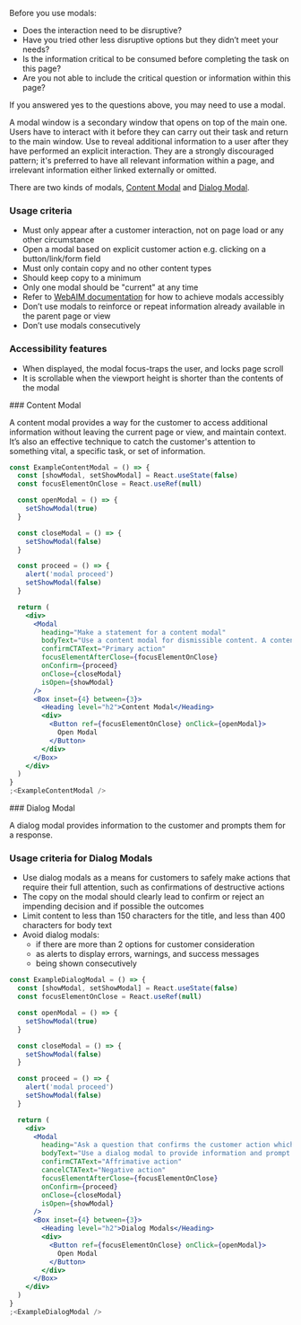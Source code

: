 Before you use modals:

- Does the interaction need to be disruptive?
- Have you tried other less disruptive options but they didn’t meet your needs?
- Is the information critical to be consumed before completing the task on this page?
- Are you not able to include the critical question or information within this page?

If you answered yes to the questions above, you may need to use a modal.

A modal window is a secondary window that opens on top of the main one. Users have to interact with it before they can carry out their task and return to the main window. Use to reveal additional information to a user after they have performed an explicit interaction. They are a strongly discouraged pattern; it's preferred to have all relevant information within a page, and irrelevant information either linked externally or omitted.

There are two kinds of modals, [Content Modal](#tds-content-modal) and [Dialog Modal](#tds-dialog-modal).

### Usage criteria

- Must only appear after a customer interaction, not on page load or any other circumstance
- Open a modal based on explicit customer action e.g. clicking on a button/link/form field
- Must only contain copy and no other content types
- Should keep copy to a minimum
- Only one modal should be "current" at any time
- Refer to [WebAIM documentation](https://www.w3.org/TR/wai-aria-practices/examples/dialog-modal/dialog.html) for how to achieve modals accessibly
- Don’t use modals to reinforce or repeat information already available in the parent page or view
- Don’t use modals consecutively

### Accessibility features

- When displayed, the modal focus-traps the user, and locks page scroll
- It is scrollable when the viewport height is shorter than the contents of the modal

<div id="tds-content-modal"></div>
### Content Modal

A content modal provides a way for the customer to access additional information without leaving the current page or view, and maintain context. It’s also an effective technique to catch the customer's attention to something vital, a specific task, or set of information.

```jsx
const ExampleContentModal = () => {
  const [showModal, setShowModal] = React.useState(false)
  const focusElementOnClose = React.useRef(null)

  const openModal = () => {
    setShowModal(true)
  }

  const closeModal = () => {
    setShowModal(false)
  }

  const proceed = () => {
    alert('modal proceed')
    setShowModal(false)
  }

  return (
    <div>
      <Modal
        heading="Make a statement for a content modal"
        bodyText="Use a content modal for dismissible content. A content modal provides a way for the user to access additional information without leaving the current page or view, and maintain context"
        confirmCTAText="Primary action"
        focusElementAfterClose={focusElementOnClose}
        onConfirm={proceed}
        onClose={closeModal}
        isOpen={showModal}
      />
      <Box inset={4} between={3}>
        <Heading level="h2">Content Modal</Heading>
        <div>
          <Button ref={focusElementOnClose} onClick={openModal}>
            Open Modal
          </Button>
        </div>
      </Box>
    </div>
  )
}
;<ExampleContentModal />
```

<div id="tds-dialog-modal"></div>
### Dialog Modal

A dialog modal provides information to the customer and prompts them for a response.

### Usage criteria for Dialog Modals

- Use dialog modals as a means for customers to safely make actions that require their full attention, such as confirmations of destructive actions
- The copy on the modal should clearly lead to confirm or reject an impending decision and if possible the outcomes
- Limit content to less than 150 characters for the title, and less than 400 characters for body text
- Avoid dialog modals:
  - if there are more than 2 options for customer consideration
  - as alerts to display errors, warnings, and success messages
  - being shown consecutively

```jsx
const ExampleDialogModal = () => {
  const [showModal, setShowModal] = React.useState(false)
  const focusElementOnClose = React.useRef(null)

  const openModal = () => {
    setShowModal(true)
  }

  const closeModal = () => {
    setShowModal(false)
  }

  const proceed = () => {
    alert('modal proceed')
    setShowModal(false)
  }

  return (
    <div>
      <Modal
        heading="Ask a question that confirms the customer action which initiated the dialog modal"
        bodyText="Use a dialog modal to provide information and prompt for a response to customer action, which may lead to a significant impact on account or lead to unrecoverable states."
        confirmCTAText="Affrimative action"
        cancelCTAText="Negative action"
        focusElementAfterClose={focusElementOnClose}
        onConfirm={proceed}
        onClose={closeModal}
        isOpen={showModal}
      />
      <Box inset={4} between={3}>
        <Heading level="h2">Dialog Modals</Heading>
        <div>
          <Button ref={focusElementOnClose} onClick={openModal}>
            Open Modal
          </Button>
        </div>
      </Box>
    </div>
  )
}
;<ExampleDialogModal />
```
